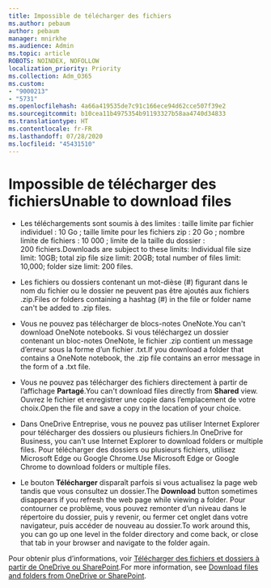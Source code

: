 ```yaml
---
title: Impossible de télécharger des fichiers
ms.author: pebaum
author: pebaum
manager: mnirkhe
ms.audience: Admin
ms.topic: article
ROBOTS: NOINDEX, NOFOLLOW
localization_priority: Priority
ms.collection: Adm_O365
ms.custom:
- "9000213"
- "5731"
ms.openlocfilehash: 4a66a419535de7c91c166ece94d62cce507f39e2
ms.sourcegitcommit: b10cea11b4975354b91193327b58aa4740d34833
ms.translationtype: HT
ms.contentlocale: fr-FR
ms.lasthandoff: 07/28/2020
ms.locfileid: "45431510"
---
```

# <a name="unable-to-download-files"></a><span data-ttu-id="37011-102">Impossible de télécharger des fichiers</span><span class="sxs-lookup"><span data-stu-id="37011-102">Unable to download files</span></span>

- <span data-ttu-id="37011-103">Les téléchargements sont soumis à des limites : taille limite par fichier individuel : 10 Go ; taille limite pour les fichiers zip : 20 Go ; nombre limite de fichiers : 10 000 ; limite de la taille du dossier : 200 fichiers.</span><span class="sxs-lookup"><span data-stu-id="37011-103">Downloads are subject to these limits: Individual file size limit: 10GB; total zip file size limit: 20GB; total number of files limit: 10,000; folder size limit: 200 files.</span></span>
- <span data-ttu-id="37011-104">Les fichiers ou dossiers contenant un mot-dièse (#) figurant dans le nom du fichier ou le dossier ne peuvent pas être ajoutés aux fichiers .zip.</span><span class="sxs-lookup"><span data-stu-id="37011-104">Files or folders containing a hashtag (#) in the file or folder name can't be added to .zip files.</span></span>  
    
- <span data-ttu-id="37011-105">Vous ne pouvez pas télécharger de blocs-notes OneNote.</span><span class="sxs-lookup"><span data-stu-id="37011-105">You can't download OneNote notebooks.</span></span> <span data-ttu-id="37011-106">Si vous téléchargez un dossier contenant un bloc-notes OneNote, le fichier .zip contient un message d’erreur sous la forme d’un fichier .txt.</span><span class="sxs-lookup"><span data-stu-id="37011-106">If you download a folder that contains a OneNote notebook, the .zip file contains an error message in the form of a .txt file.</span></span>  
    
- <span data-ttu-id="37011-107">Vous ne pouvez pas télécharger des fichiers directement à partir de l’affichage **Partagé**.</span><span class="sxs-lookup"><span data-stu-id="37011-107">You can't download files directly from **Shared**  view.</span></span> <span data-ttu-id="37011-108">Ouvrez le fichier et enregistrer une copie dans l’emplacement de votre choix.</span><span class="sxs-lookup"><span data-stu-id="37011-108">Open the file and save a copy in the location of your choice.</span></span>  
    
- <span data-ttu-id="37011-109">Dans OneDrive Entreprise, vous ne pouvez pas utiliser Internet Explorer pour télécharger des dossiers ou plusieurs fichiers.</span><span class="sxs-lookup"><span data-stu-id="37011-109">In OneDrive for Business, you can't use Internet Explorer to download folders or multiple files.</span></span> <span data-ttu-id="37011-110">Pour télécharger des dossiers ou plusieurs fichiers, utilisez Microsoft Edge ou Google Chrome.</span><span class="sxs-lookup"><span data-stu-id="37011-110">Use Microsoft Edge or Google Chrome to download folders or multiple files.</span></span>  
    
- <span data-ttu-id="37011-111">Le bouton **Télécharger** disparaît parfois si vous actualisez la page web tandis que vous consultez un dossier.</span><span class="sxs-lookup"><span data-stu-id="37011-111">The **Download** button sometimes disappears if you refresh the web page while viewing a folder.</span></span> <span data-ttu-id="37011-112">Pour contourner ce problème, vous pouvez remonter d’un niveau dans le répertoire du dossier, puis y revenir, ou fermer cet onglet dans votre navigateur, puis accéder de nouveau au dossier.</span><span class="sxs-lookup"><span data-stu-id="37011-112">To work around this, you can go up one level in the folder directory and come back, or close that tab in your browser and navigate to the folder again.</span></span>  
    
<span data-ttu-id="37011-113">Pour obtenir plus d’informations, voir [Télécharger des fichiers et dossiers à partir de OneDrive ou SharePoint](https://support.office.com/article/download-files-and-folders-from-onedrive-or-sharepoint-5c7397b7-19c7-4893-84fe-d02e8fa5df05).</span><span class="sxs-lookup"><span data-stu-id="37011-113">For more information, see [Download files and folders from OneDrive or SharePoint](https://support.office.com/article/download-files-and-folders-from-onedrive-or-sharepoint-5c7397b7-19c7-4893-84fe-d02e8fa5df05).</span></span>